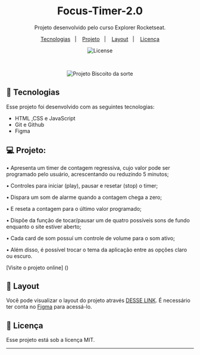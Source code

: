 <h1 align="center"> Focus-Timer-2.0 </h1>

<p align="center">
Projeto desenvolvido pelo curso Explorer Rocketseat.
</p>

<p align="center">
  <a href="#-tecnologias">Tecnologias</a>&nbsp;&nbsp;&nbsp;|&nbsp;&nbsp;&nbsp;
  <a href="#-projeto">Projeto</a>&nbsp;&nbsp;&nbsp;|&nbsp;&nbsp;&nbsp;
  <a href="#-layout">Layout</a>&nbsp;&nbsp;&nbsp;|&nbsp;&nbsp;&nbsp;
  <a href="#memo-licença">Licença</a>
</p>

<p align="center">
  <img alt="License" src="https://img.shields.io/static/v1?label=license&message=MIT&color=49AA26&labelColor=000000">
</p>

<br>

<p align="center">
  <img alt="Projeto Biscoito da sorte" src="https://raw.githubusercontent.com/gist/Fabiano2022/178f7d5ff54cb33b06048235f7624bcc/raw/237c3e7d95ea13b965997f2df899b7647c4ef1f9/FOCUS%20TIMER%202.0.svg">
</p>

## 🚀 Tecnologias

Esse projeto foi desenvolvido com as seguintes tecnologias:

- HTML ,CSS e JavaScript
- Git e Github
- Figma


## 💻 Projeto:

•	Apresenta um timer de contagem regressiva, cujo valor pode ser programado pelo usuário, acrescentando ou reduzindo 5 minutos;

•	Controles para iniciar (play), pausar e resetar (stop) o timer;

•	Dispara um som de alarme quando a contagem chega a zero;

•	E reseta a contagem para o último valor programado;

•	Dispõe da função de tocar/pausar um de quatro possíveis sons de fundo enquanto o site estiver aberto;

•	Cada card de som possuí um controle de volume para o som ativo;

•	Além disso, é possível trocar o tema da aplicação entre as opções claro ou escuro.


[Visite o projeto online] () 


## 🔖 Layout

Você pode visualizar o layout do projeto através [DESSE LINK]([https://www.figma.com/community/file/1182751789348533739](https://www.figma.com/file/5RFxxxX7ntCPQZmxcCZWQm/Stage-05---Focus-Timer-2.0-(Copy)?type=design&node-id=0-1&t=gfx0R946tgy69bZr-0)). É necessário ter conta no [Figma](https://figma.com) para acessá-lo.

## :memo: Licença

Esse projeto está sob a licença MIT.

---




